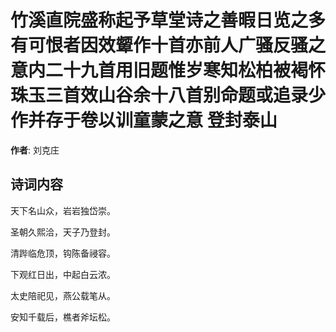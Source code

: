# 竹溪直院盛称起予草堂诗之善暇日览之多有可恨者因效颦作十首亦前人广骚反骚之意内二十九首用旧题惟岁寒知松柏被褐怀珠玉三首效山谷余十八首别命题或追录少作并存于卷以训童蒙之意 登封泰山

**作者**: 刘克庄

## 诗词内容

天下名山众，岩岩独岱崇。

圣朝久熙洽，天子乃登封。

清跸临危顶，钩陈备祲容。

下观红日出，中起白云浓。

太史陪祀见，燕公载笔从。

安知千载后，樵者斧坛松。

